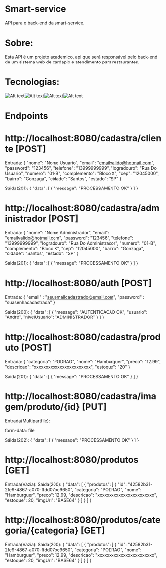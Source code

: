 # Smart-service
API para o back-end da smart-service.

# Sobre:
Esta API é um projeto academico, api que será responsável pelo back-end
de um sistema web de cardapio e atendimento para restaurantes.

# Tecnologias:

![Alt text](https://1.bp.blogspot.com/-QXQ_jdU0Frs/V46c6ImU4JI/AAAAAAAAAkM/u0xcOFxDC1gCJFc-36VOX_Ioc7pVpDOHACLcB/s200/Java%2BRuntime%2BEnvironment.png)![Alt text](https://www.dariawan.com/media/images/tutorial-spring-logo.width-400.png)![Alt text](https://pngimg.com/uploads/mysql/mysql_PNG9.png)![Alt text](https://cloudnesil.com/wp-content/uploads/2018/12/docker.png)

# Endpoints

# http://localhost:8080/cadastra/cliente [POST]

Entrada:
{
    "nome": "Nome Usuario",
    "email": "emailvalido@hotmail.com",
    "password": "123456",
    "telefone": "13999999999",
    "logradouro": "Rua Do Usuario",
    "numero": "01-B",
    "complemento": "Bloco X",
    "cep": "12045000",
    "bairro": "Gonzaga",
    "cidade": "Santos",
    "estado": "SP"
}


Saida(201):
{
    "data": [
        {
            "message": "PROCESSAMENTO OK"
        }
    ]
}

# http://localhost:8080/cadastra/administrador [POST]

Entrada:
{
    "nome": "Nome Administrador",
    "email": "emailvalido@hotmail.com",
    "password": "123456",
    "telefone": "13999999999",
    "logradouro": "Rua Do Administrador",
    "numero": "01-B",
    "complemento": "Bloco X",
    "cep": "12045000",
    "bairro": "Gonzaga",
    "cidade": "Santos",
    "estado": "SP"
}

Saida(201):
{
    "data": [
        {
            "message": "PROCESSAMENTO OK"
        }
    ]
}

# http://localhost:8080/auth [POST]

Entrada:
{
    "email" : "seuemailcadastrado@email.com",
    "password" : "suasenhacadastrada"
}


Saida(200):
{
    "data": [
        {
            "message": "AUTENTICACAO OK",
            "usuario": "André",
            "nivelUsuario": "ADMINISTRADOR"
        }
    ]
}

# http://localhost:8080/cadastra/produto [POST]

Entrada:
{
    "categoria": "PODRAO",
    "nome": "Hamburguer",
    "preco": "12.99",
    "descricao": "xxxxxxxxxxxxxxxxxxxxxxxx",
    "estoque": "20"
}


Saida(201):
{
    "data": [
        {
            "message": "PROCESSAMENTO OK"
        }
    ]
}

# http://localhost:8080/cadastra/imagem/produto/{id} [PUT]

Entrada(Multipartfile):

form-data: file

Sáida(202):
{
    "data": [
        {
            "message": "PROCESSAMENTO OK"
        }
    ]
}

# http://localhost:8080/produtos [GET]

Entrada(Vazia):
Saída(200):
{
    "data": [
        {
            "produtos": [
                {
                    "id": "42582b31-2fe9-4867-a070-ffdd07bc9650",
                    "categoria": "PODRAO",
                    "nome": "Hamburguer",
                    "preco": 12.99,
                    "descricao": "xxxxxxxxxxxxxxxxxxxxxxxx",
                    "estoque": 20,
                    "imgUrl": "BASE64"
                }
            ]
        }
    ]
}

# http://localhost:8080/produtos/categoria/{categoria} [GET]

Entrada(Vazia):
Saída(200):
{
    "data": [
        {
            "produtos": [
                {
                    "id": "42582b31-2fe9-4867-a070-ffdd07bc9650",
                    "categoria": "PODRAO",
                    "nome": "Hamburguer",
                    "preco": 12.99,
                    "descricao": "xxxxxxxxxxxxxxxxxxxxxxxx",
                    "estoque": 20,
                    "imgUrl": "BASE64"
                }
            ]
        }
    ]
}


